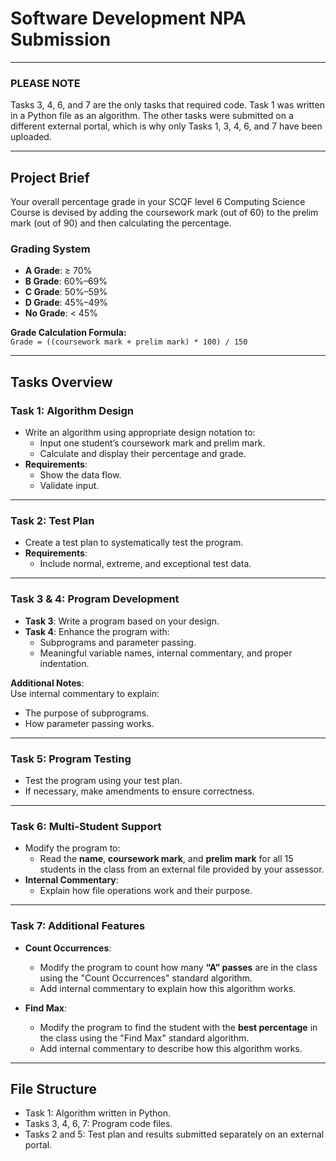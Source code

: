 # **Software Development NPA Submission**

---

### **PLEASE NOTE**  
Tasks 3, 4, 6, and 7 are the only tasks that required code. Task 1 was written in a Python file as an algorithm. The other tasks were submitted on a different external portal, which is why only Tasks 1, 3, 4, 6, and 7 have been uploaded.

---

## **Project Brief**

Your overall percentage grade in your SCQF level 6 Computing Science Course is devised by adding the coursework mark (out of 60) to the prelim mark (out of 90) and then calculating the percentage.

### **Grading System**  
- **A Grade**: ≥ 70%  
- **B Grade**: 60%–69%  
- **C Grade**: 50%–59%  
- **D Grade**: 45%–49%  
- **No Grade**: < 45%

**Grade Calculation Formula:**  
`Grade = ((coursework mark + prelim mark) * 100) / 150`

---

## **Tasks Overview**

### **Task 1: Algorithm Design**
- Write an algorithm using appropriate design notation to:
  - Input one student’s coursework mark and prelim mark.  
  - Calculate and display their percentage and grade.  
- **Requirements**:  
  - Show the data flow.  
  - Validate input.  

---

### **Task 2: Test Plan**
- Create a test plan to systematically test the program.
- **Requirements**:  
  - Include normal, extreme, and exceptional test data.

---

### **Task 3 & 4: Program Development**
- **Task 3**: Write a program based on your design.  
- **Task 4**: Enhance the program with:  
  - Subprograms and parameter passing.  
  - Meaningful variable names, internal commentary, and proper indentation.  

**Additional Notes**:  
Use internal commentary to explain:  
  - The purpose of subprograms.  
  - How parameter passing works.  

---

### **Task 5: Program Testing**
- Test the program using your test plan.  
- If necessary, make amendments to ensure correctness.

---

### **Task 6: Multi-Student Support**
- Modify the program to:  
  - Read the **name**, **coursework mark**, and **prelim mark** for all 15 students in the class from an external file provided by your assessor.  
- **Internal Commentary**:  
  - Explain how file operations work and their purpose.

---

### **Task 7: Additional Features**
- **Count Occurrences**:  
  - Modify the program to count how many **“A” passes** are in the class using the "Count Occurrences" standard algorithm.  
  - Add internal commentary to explain how this algorithm works.  

- **Find Max**:  
  - Modify the program to find the student with the **best percentage** in the class using the "Find Max" standard algorithm.  
  - Add internal commentary to describe how this algorithm works.  

---

## **File Structure**
- Task 1: Algorithm written in Python.  
- Tasks 3, 4, 6, 7: Program code files.  
- Tasks 2 and 5: Test plan and results submitted separately on an external portal.
